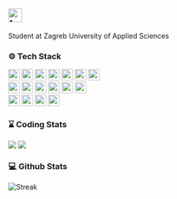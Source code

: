 # <img src="https://user-images.githubusercontent.com/1303154/88677602-1635ba80-d120-11ea-84d8-d263ba5fc3c0.gif" width="28px" alt="hi"> 
  
Student at Zagreb University of Applied Sciences  

  
### :gear: Tech Stack
<div float="left">
	<img height="23px" src="https://img.shields.io/badge/HTML5-E34F26?style=for-the-badge&logo=html5&logoColor=white" /> 
  	<img height="23px" src="https://img.shields.io/badge/CSS3-1572B6?style=for-the-badge&logo=css3&logoColor=white" />
  	<img height="23px" src="https://img.shields.io/badge/JavaScript-323330?style=for-the-badge&logo=javascript&logoColor=F7DF1E" />
  	<img height="23px" src="https://img.shields.io/badge/TypeScript-007ACC?style=for-the-badge&logo=typescript&logoColor=white" />
  	<img height="23px" src="https://img.shields.io/badge/Java-ED8B00?style=for-the-badge&logo=java&logoColor=white" />
  	<img height="23px" src="https://img.shields.io/badge/json-5E5C5C?style=for-the-badge&logo=json&logoColor=white" />
  	<img height="23px" src="https://img.shields.io/badge/MySQL-00000F?style=for-the-badge&logo=mysql&logoColor=white" />
</div>
<div float="left">
	<img height="23px" src="https://img.shields.io/badge/Git-F05032?style=for-the-badge&logo=git&logoColor=white" />
  	<img height="23px" src="https://img.shields.io/badge/npm-CB3837?style=for-the-badge&logo=npm&logoColor=white" />
	<img height="23px" src="https://img.shields.io/badge/Angular-DD0031?style=for-the-badge&logo=angular&logoColor=white" />
  	<img height="23px" src="https://img.shields.io/badge/Bootstrap-563D7C?style=for-the-badge&logo=bootstrap&logoColor=white" />
	<img height="23px" src="https://img.shields.io/badge/Spring-6DB33F?style=for-the-badge&logo=spring&logoColor=white" />
  	<img height="23px" src="https://img.shields.io/badge/Spring_Boot-F2F4F9?style=for-the-badge&logo=spring-boot" />
</div>

<div float="left">
	<img height="23px" src="https://img.shields.io/badge/Visual_Studio_Code-0078D4?style=for-the-badge&logo=visual%20studio%20code&logoColor=white" />
  	<img height="23px" src="https://img.shields.io/badge/IntelliJIDEA-000000.svg?style=for-the-badge&logo=intellij-idea&logoColor=white" />
  	<img height="23px" src="https://img.shields.io/badge/Postman-FF6C37?style=for-the-badge&logo=Postman&logoColor=white" />
	<img height="23px" src="https://img.shields.io/badge/Figma-F24E1E?style=for-the-badge&logo=figma&logoColor=white" />
</div>


### :hourglass: Coding Stats

<div float="left">
	<img src="https://github-readme-stats.vercel.app/api/top-langs/?username=Tvrtk0&layout=compact&theme=tokyonight&hide=html,css" />
	<img src="https://github-readme-stats.vercel.app/api/wakatime?username=Tvrtko&theme=tokyonight&v=2" />
</div>

<!-- 
![Top Langs](https://github-readme-stats.vercel.app/api/top-langs/?username=Tvrtk0&layout=compact&theme=tokyonight&hide=html,css)
![Tvrtk0's wakatime stats](https://github-readme-stats.vercel.app/api/wakatime?username=Tvrtko&theme=tokyonight&v=2) 
-->

### :computer: Github Stats

![Streak](https://github-readme-streak-stats.herokuapp.com/?user=Tvrtk0&theme=tokyonight)


<!-- 
Profile visits ![visitors](http://visitor-badge.glitch.me/badge?page_id=Tvrtk0.Tvrtk0) 
![Tvrtk0's GitHub stats](https://github-readme-stats.vercel.app/api?username=Tvrtk0&count_private=true&theme=tokyonight&hide=contribs,prs&show_icons=true&hide_title=true) 
-->
